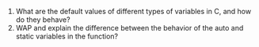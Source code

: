 1. What are the default values of different types of variables in C, and how do they behave?
2. WAP and explain the difference between the behavior of the auto and static variables in the function?
